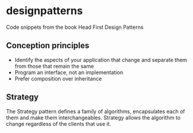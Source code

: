 designpatterns
==============

Code snippets from the book Head First Design Patterns

Conception principles
---------------------

- Identify the aspects of your application that change and separate them from those that remain the same
- Program an interface, not an implementation
- Prefer composition over inheritance

Strategy
--------

The Strategy pattern defines a family of algorithms, encapsulates each of them and make them interchangeables. Strategy allows the algorithm to change regardless of the clients that use it.